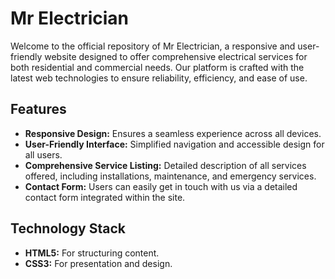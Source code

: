 # Mr Electrician

Welcome to the official repository of Mr Electrician, 
a responsive and user-friendly website designed to offer comprehensive electrical services for both residential and commercial needs. 
Our platform is crafted with the latest web technologies to ensure reliability, efficiency, and ease of use.

## Features

- **Responsive Design:** Ensures a seamless experience across all devices.
- **User-Friendly Interface:** Simplified navigation and accessible design for all users.
- **Comprehensive Service Listing:** Detailed description of all services offered, including installations, maintenance, and emergency services.
- **Contact Form:** Users can easily get in touch with us via a detailed contact form integrated within the site.

## Technology Stack

- **HTML5:** For structuring content.
- **CSS3:** For presentation and design.
